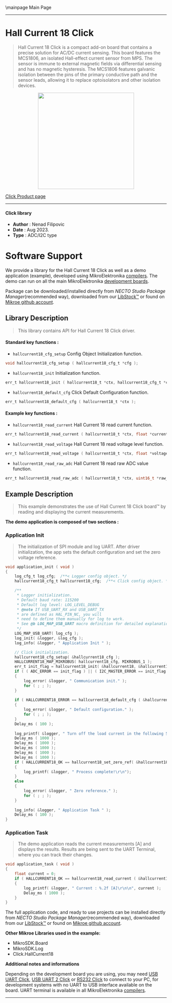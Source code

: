 \mainpage Main Page

---
# Hall Current 18 Click

> Hall Current 18 Click is a compact add-on board that contains a precise solution for AC/DC current sensing. This board features the MCS1806, an isolated Hall-effect current sensor from MPS. The sensor is immune to external magnetic fields via differential sensing and has no magnetic hysteresis. The MCS1806 features galvanic isolation between the pins of the primary conductive path and the sensor leads, allowing it to replace optoisolators and other isolation devices.

<p align="center">
  <img src="https://download.mikroe.com/images/click_for_ide/hallcurrent18_click.png" height=300px>
</p>

[Click Product page](https://www.mikroe.com/hall-current-18-click)

---


#### Click library

- **Author**        : Nenad Filipovic
- **Date**          : Aug 2023.
- **Type**          : ADC/I2C type


# Software Support

We provide a library for the Hall Current 18 Click
as well as a demo application (example), developed using MikroElektronika
[compilers](https://www.mikroe.com/necto-studio).
The demo can run on all the main MikroElektronika [development boards](https://www.mikroe.com/development-boards).

Package can be downloaded/installed directly from *NECTO Studio Package Manager*(recommended way), downloaded from our [LibStock&trade;](https://libstock.mikroe.com) or found on [Mikroe github account](https://github.com/MikroElektronika/mikrosdk_click_v2/tree/master/clicks).

## Library Description

> This library contains API for Hall Current 18 Click driver.

#### Standard key functions :

- `hallcurrent18_cfg_setup` Config Object Initialization function.
```c
void hallcurrent18_cfg_setup ( hallcurrent18_cfg_t *cfg );
```

- `hallcurrent18_init` Initialization function.
```c
err_t hallcurrent18_init ( hallcurrent18_t *ctx, hallcurrent18_cfg_t *cfg );
```

- `hallcurrent18_default_cfg` Click Default Configuration function.
```c
err_t hallcurrent18_default_cfg ( hallcurrent18_t *ctx );
```

#### Example key functions :

- `hallcurrent18_read_current` Hall Current 18 read current function.
```c
err_t hallcurrent18_read_current ( hallcurrent18_t *ctx, float *current );
```

- `hallcurrent18_read_voltage` Hall Current 18 read voltage level function.
```c
err_t hallcurrent18_read_voltage ( hallcurrent18_t *ctx, float *voltage );
```

- `hallcurrent18_read_raw_adc` Hall Current 18 read raw ADC value function.
```c
err_t hallcurrent18_read_raw_adc ( hallcurrent18_t *ctx, uint16_t *raw_adc );
```

## Example Description

> This example demonstrates the use of Hall Current 18 Click board™ 
> by reading and displaying the current measurements.

**The demo application is composed of two sections :**

### Application Init

> The initialization of SPI module and log UART.
> After driver initialization, the app sets the default configuration
> and set the zero voltage reference.

```c
void application_init ( void )
{
    log_cfg_t log_cfg;  /**< Logger config object. */
    hallcurrent18_cfg_t hallcurrent18_cfg;  /**< Click config object. */

    /** 
     * Logger initialization.
     * Default baud rate: 115200
     * Default log level: LOG_LEVEL_DEBUG
     * @note If USB_UART_RX and USB_UART_TX 
     * are defined as HAL_PIN_NC, you will 
     * need to define them manually for log to work. 
     * See @b LOG_MAP_USB_UART macro definition for detailed explanation.
     */
    LOG_MAP_USB_UART( log_cfg );
    log_init( &logger, &log_cfg );
    log_info( &logger, " Application Init " );

    // Click initialization.
    hallcurrent18_cfg_setup( &hallcurrent18_cfg );
    HALLCURRENT18_MAP_MIKROBUS( hallcurrent18_cfg, MIKROBUS_1 );
    err_t init_flag = hallcurrent18_init( &hallcurrent18, &hallcurrent18_cfg );
    if ( ( ADC_ERROR == init_flag ) || ( I2C_MASTER_ERROR == init_flag ) )
    {
        log_error( &logger, " Communication init." );
        for ( ; ; );
    }
    
    if ( HALLCURRENT18_ERROR == hallcurrent18_default_cfg ( &hallcurrent18 ) )
    {
        log_error( &logger, " Default configuration." );
        for ( ; ; );
    }
    Delay_ms ( 100 );
    
    log_printf( &logger, " Turn off the load current in the following 5 sec.\r\n" );
    Delay_ms ( 1000 );
    Delay_ms ( 1000 );
    Delay_ms ( 1000 );
    Delay_ms ( 1000 );
    Delay_ms ( 1000 );
    if ( HALLCURRENT18_OK == hallcurrent18_set_zero_ref( &hallcurrent18 ) )
    {
        log_printf( &logger, " Process complete!\r\n");
    }
    else
    {
        log_error( &logger, " Zero reference." );
        for ( ; ; );
    }
    
    log_info( &logger, " Application Task " );
    Delay_ms ( 100 );
}
```

### Application Task

> The demo application reads the current measurements [A] and displays the results.
> Results are being sent to the UART Terminal, where you can track their changes.

```c
void application_task ( void ) 
{
    float current = 0;
    if ( HALLCURRENT18_OK == hallcurrent18_read_current ( &hallcurrent18, &current ) ) 
    {
        log_printf( &logger, " Current : %.2f [A]\r\n\n", current );
        Delay_ms ( 1000 );
    }
}
```

The full application code, and ready to use projects can be installed directly from *NECTO Studio Package Manager*(recommended way), downloaded from our [LibStock&trade;](https://libstock.mikroe.com) or found on [Mikroe github account](https://github.com/MikroElektronika/mikrosdk_click_v2/tree/master/clicks).

**Other Mikroe Libraries used in the example:**

- MikroSDK.Board
- MikroSDK.Log
- Click.HallCurrent18

**Additional notes and informations**

Depending on the development board you are using, you may need
[USB UART Click](https://www.mikroe.com/usb-uart-click),
[USB UART 2 Click](https://www.mikroe.com/usb-uart-2-click) or
[RS232 Click](https://www.mikroe.com/rs232-click) to connect to your PC, for
development systems with no UART to USB interface available on the board. UART
terminal is available in all MikroElektronika
[compilers](https://shop.mikroe.com/compilers).

---
